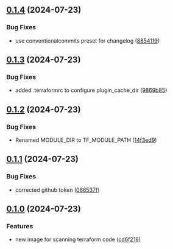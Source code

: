 ## [0.1.4](https://github.com/devops-consultants/terraform-checks/compare/v0.1.3...v0.1.4) (2024-07-23)


### Bug Fixes

* use conventionalcommits preset for changelog ([8854119](https://github.com/devops-consultants/terraform-checks/commit/88541197903fca820e8059a35122d8bc735317b1))

## [0.1.3](https://github.com/devops-consultants/terraform-checks/compare/v0.1.2...v0.1.3) (2024-07-23)


### Bug Fixes

* added .terraformrc to configure plugin_cache_dir ([9869b85](https://github.com/devops-consultants/terraform-checks/commit/9869b8571e7e46d27250f688297544391706df96))

## [0.1.2](https://github.com/devops-consultants/terraform-checks/compare/v0.1.1...v0.1.2) (2024-07-23)


### Bug Fixes

* Renamed MODULE_DIR to TF_MODULE_PATH ([14f3ed9](https://github.com/devops-consultants/terraform-checks/commit/14f3ed9105b848f75e9e3e40bc4b14f736d4245d))

## [0.1.1](https://github.com/devops-consultants/terraform-checks/compare/v0.1.0...v0.1.1) (2024-07-23)


### Bug Fixes

* corrected github token ([066537f](https://github.com/devops-consultants/terraform-checks/commit/066537ff9a759e77f3bb8b7c640d3ae2a9b15414))

## [0.1.0](https://github.com/devops-consultants/terraform-checks/compare/cd6f21941b3e44538996114cd57cd511f693d6c3...v0.1.0) (2024-07-23)


### Features

* new image for scanning terraform code ([cd6f219](https://github.com/devops-consultants/terraform-checks/commit/cd6f21941b3e44538996114cd57cd511f693d6c3))

